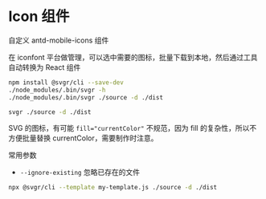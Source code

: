 # Icon 组件

自定义 antd-mobile-icons 组件

在 iconfont 平台做管理，可以选中需要的图标，批量下载到本地，然后通过工具自动转换为 React 组件

```bash
npm install @svgr/cli --save-dev
./node_modules/.bin/svgr -h
./node_modules/.bin/svgr ./source -d ./dist

svgr ./source -d ./dist
```

SVG 的图标，有可能 `fill="currentColor"` 不规范，因为 fill 的复杂性，所以不方便批量替换 currentColor，需要制作时注意。

常用参数

- `--ignore-existing` 忽略已存在的文件

```bash
npx @svgr/cli --template my-template.js ./source -d ./dist
```
